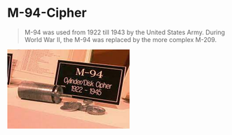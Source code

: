 # M-94-Cipher

>M-94 was used from 1922 till 1943 by the United States Army. During World War II, the M-94 was replaced by the more complex M-209.

![alt text](M94.jpeg)
